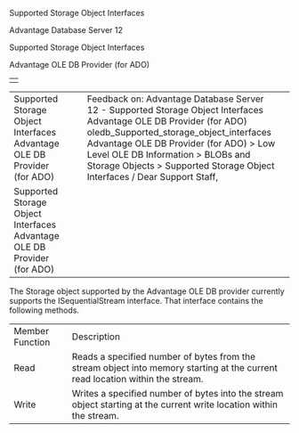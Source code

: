 Supported Storage Object Interfaces




Advantage Database Server 12  

Supported Storage Object Interfaces

Advantage OLE DB Provider (for ADO)

|  |
| --- |
|  |

|  |  |  |  |  |
| --- | --- | --- | --- | --- |
| Supported Storage Object Interfaces  Advantage OLE DB Provider (for ADO) |  |  | Feedback on: Advantage Database Server 12 - Supported Storage Object Interfaces Advantage OLE DB Provider (for ADO) oledb\_Supported\_storage\_object\_interfaces Advantage OLE DB Provider (for ADO) > Low Level OLE DB Information > BLOBs and Storage Objects > Supported Storage Object Interfaces / Dear Support Staff, |  |
| Supported Storage Object Interfaces  Advantage OLE DB Provider (for ADO) |  |  |  |  |

The Storage object supported by the Advantage OLE DB provider currently supports the ISequentialStream interface. That interface contains the following methods.

|  |  |
| --- | --- |
| Member Function | Description |
| Read | Reads a specified number of bytes from the stream object into memory starting at the current read location within the stream. |
| Write | Writes a specified number of bytes into the stream object starting at the current write location within the stream. |